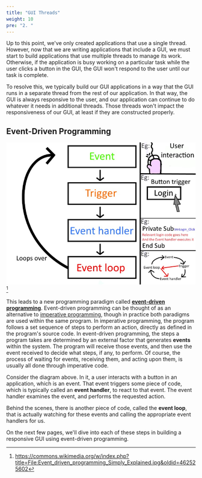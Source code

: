 ```yaml
---
title: "GUI Threads"
weight: 10
pre: "2. "
---
```


Up to this point, we've only created applications that use a single thread. However, now that we are writing applications that include a GUI, we must start to build applications that use multiple threads to manage its work. Otherwise, if the application is busy working on a particular task while the user clicks a button in the GUI, the GUI won't respond to the user until our task is complete.

To resolve this, we typically build our GUI applications in a way that the GUI runs in a separate thread from the rest of our application. In that way, the GUI is always responsive to the user, and our application can continue to do whatever it needs in additional threads. Those threads won't impact the responsiveness of our GUI, at least if they are constructed properly.

## Event-Driven Programming

![Event Loop](/images/11/event_loop.jpg)[^1]

[^1]: https://commons.wikimedia.org/w/index.php?title=File:Event_driven_programming_Simply_Explained.jpg&oldid=462525602

This leads to a new programming paradigm called [**event-driven programming**](https://en.wikipedia.org/wiki/Event-driven_programming). Event-driven programming can be thought of as an alternative to [imperative programming](https://en.wikipedia.org/wiki/Imperative_programming), though in practice both paradigms are used within the same program. In imperative programming, the program follows a set sequence of steps to perform an action, directly as defined in the program's source code. In event-driven programming, the steps a program takes are determined by an external factor that generates **events** within the system. The program will receive those events, and then use the event received to decide what steps, if any, to perform. Of course, the process of waiting for events, receiving them, and acting upon them, is usually all done through imperative code. 

Consider the diagram above. In it, a user interacts with a button in an application, which is an event. That event triggers some piece of code, which is typically called an **event handler**, to react to that event. The event handler examines the event, and performs the requested action. 

Behind the scenes, there is another piece of code, called the **event loop**, that is actually watching for these events and calling the appropriate event handlers for us.

On the next few pages, we'll dive into each of these steps in building a responsive GUI using event-driven programming.
